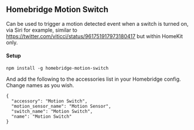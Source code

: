 ## Homebridge Motion Switch

Can be used to trigger a motion detected event when a switch is turned on, via Siri for example, similar to https://twitter.com/viticci/status/961751917973180417 but within HomeKit only.

#### Setup

`npm install -g homebridge-motion-switch`

And add the following to the accessories list in your Homebridge config. Change names as you wish.

```
{
  "accessory": "Motion Switch",
  "motion_sensor_name": "Motion Sensor",
  "switch_name": "Motion Switch",
  "name": "Motion Switch"
}
```
